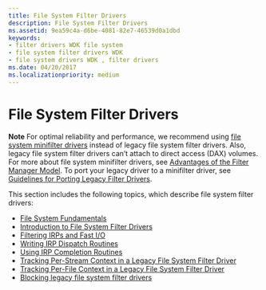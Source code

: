 ```yaml
---
title: File System Filter Drivers
description: File System Filter Drivers
ms.assetid: 9ea59c4a-d6be-4081-82e7-46539d0a1dbd
keywords:
- filter drivers WDK file system
- file system filter drivers WDK
- file system drivers WDK , filter drivers
ms.date: 04/20/2017
ms.localizationpriority: medium
---
```


# File System Filter Drivers


<div class="alert">
<strong>Note</strong>   For optimal reliability and performance, we recommend using <a href="filter-manager-and-minifilter-driver-architecture.md" data-raw-source="[file system minifilter drivers](filter-manager-and-minifilter-driver-architecture.md)">file system minifilter drivers</a> instead of legacy file system filter drivers. Also, legacy file system filter drivers can’t attach to direct access (DAX) volumes. For more about file system minifilter drivers, see <a href="advantages-of-the-filter-manager-model.md" data-raw-source="[Advantages of the Filter Manager Model](advantages-of-the-filter-manager-model.md)">Advantages of the Filter Manager Model</a>. To port your legacy driver to a minifilter driver, see <a href="guidelines-for-porting-legacy-filter-drivers.md" data-raw-source="[Guidelines for Porting Legacy Filter Drivers](guidelines-for-porting-legacy-filter-drivers.md)">Guidelines for Porting Legacy Filter Drivers</a>.
</div>
 

This section includes the following topics, which describe file system filter drivers:

-   [File System Fundamentals](file-system-fundamentals.md)
-   [Introduction to File System Filter Drivers](introduction-to-file-system-filter-drivers.md)
-   [Filtering IRPs and Fast I/O](filtering-irps-and-fast-i-o.md)
-   [Writing IRP Dispatch Routines](writing-irp-dispatch-routines.md)
-   [Using IRP Completion Routines](using-irp-completion-routines.md)
-   [Tracking Per-Stream Context in a Legacy File System Filter Driver](tracking-per-stream-context-in-a-legacy-file-system-filter-driver.md)
-   [Tracking Per-File Context in a Legacy File System Filter Driver](tracking-per-file-context-in-a-legacy-file-system-filter-driver.md)
-   [Blocking legacy file system filter drivers](blocking-file-system-filter-drivers.md)

 

 




